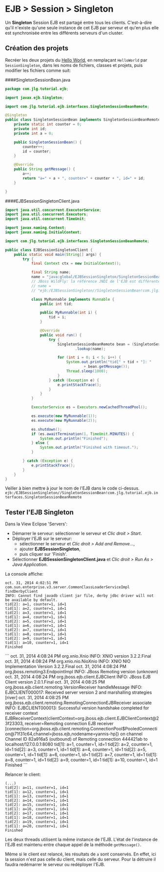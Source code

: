 EJB > Session > Singleton
=========================

Un **Singleton** Session EJB est partagé entre tous les clients. C'est-à-dire
qu'il n'existe qu'une seule instance de cet EJB par serveur et qu'en plus elle
est synchronisée entre les différents serveurs d'un cluster.

Création des projets
--------------------

Recréer les deux projets du
[Hello World]({{url('/cours/java_ee/01_ejb_hello_world')}}),
en remplaçant `HelloWorld` par `SessionSingleton`, dans les noms de fichiers,
classes et projets, puis modifier les fichiers comme suit:

####SingletonSessionBean.java
```java
package com.jlg.tutorial.ejb;

import javax.ejb.Singleton;

import com.jlg.tutorial.ejb.interfaces.SingletonSessionBeanRemote;

@Singleton
public class SingletonSessionBean implements SingletonSessionBeanRemote {
	private static int counter = 0;
	private int id;
	private int a = 0;

	public SingletonSessionBean() {
		counter++;
		id = counter;
	}

	@Override
	public String getMessage() {
		a++;
		return "a=" + a + ", counter=" + counter + ", id=" + id;
	}

}

```

####EJBSessionSingletonClient.java
```java
import java.util.concurrent.ExecutorService;
import java.util.concurrent.Executors;
import java.util.concurrent.TimeUnit;

import javax.naming.Context;
import javax.naming.InitialContext;

import com.jlg.tutorial.ejb.interfaces.SingletonSessionBeanRemote;

public class EJBSessionSingletonClient {
	public static void main(String[] args) {
		try {
			final Context ctx = new InitialContext();

			final String name;
			name = "java:global/EJBSessionSingleton/SingletonSessionBean";
			// JBoss WildFly: la référence JNDI de l'EJB est différente
			// name =
			// "ejb:/EJBSessionSingleton//SingletonSessionBean!com.jlg.tutorial.ejb.interfaces.SingletonSessionBeanRemote";

			class MyRunnable implements Runnable {
				public int tid;

				public MyRunnable(int i) {
					tid = i;
				}

				@Override
				public void run() {
					try {
						SingletonSessionBeanRemote bean = (SingletonSessionBeanRemote) ctx
								.lookup(name);

						for (int i = 0; i < 5; i++) {
							System.out.println("tid[" + tid + "]: "
									+ bean.getMessage());
							Thread.sleep(1000);
						}
					} catch (Exception e) {
						e.printStackTrace();
					}
				}
			}

			ExecutorService es = Executors.newCachedThreadPool();

			es.execute(new MyRunnable(1));
			es.execute(new MyRunnable(2));

			es.shutdown();
			if (es.awaitTermination(1, TimeUnit.MINUTES)) {
				System.out.println("Finished");
			} else {
				System.out.println("Finished with timeout.");
			}

		} catch (Exception e) {
			e.printStackTrace();
		}
	}
}

```
<jboss>

Veiller à bien mettre à jour le nom de l'EJB dans le code ci-dessus.
`ejb:/EJBSessionSingleton//SingletonSessionBean!com.jlg.tutorial.ejb.interfaces.SingletonSessionBeanRemote`
</jboss>

Tester l'EJB Singleton
----------------------

Dans la View Eclipse 'Servers':

- Démarrer le serveur: sélectionner le serveur et *Clic droit > Start*.
- Déployer l'EJB sur le serveur:
	- sélectionner le serveur et *Clic droit > Add and Remove...*,
	- ajouter **EJBSessionSingleton**,
	- puis cliquer sur 'Finish'.
- Sélectionner **EJBSessionSingletonClient.java** et
  *Clic droit > Run As > Java Application*.

La console affiche:

```
oct. 31, 2014 4:02:51 PM com.sun.enterprise.v3.server.CommonClassLoaderServiceImpl findDerbyClient
INFO: Cannot find javadb client jar file, derby jdbc driver will not be available by default.
tid[2]: a=1, counter=1, id=1
tid[1]: a=2, counter=1, id=1
tid[2]: a=3, counter=1, id=1
tid[1]: a=4, counter=1, id=1
tid[2]: a=5, counter=1, id=1
tid[1]: a=6, counter=1, id=1
tid[2]: a=7, counter=1, id=1
tid[1]: a=8, counter=1, id=1
tid[2]: a=9, counter=1, id=1
tid[1]: a=10, counter=1, id=1
Finished
```

<jboss>
```
oct. 31, 2014 4:08:24 PM org.xnio.Xnio <clinit>
INFO: XNIO version 3.2.2.Final
oct. 31, 2014 4:08:24 PM org.xnio.nio.NioXnio <clinit>
INFO: XNIO NIO Implementation Version 3.2.2.Final
oct. 31, 2014 4:08:24 PM org.jboss.remoting3.EndpointImpl <clinit>
INFO: JBoss Remoting version (unknown)
oct. 31, 2014 4:08:24 PM org.jboss.ejb.client.EJBClient <clinit>
INFO: JBoss EJB Client version 2.0.1.Final
oct. 31, 2014 4:08:25 PM org.jboss.ejb.client.remoting.VersionReceiver handleMessage
INFO: EJBCLIENT000017: Received server version 2 and marshalling strategies [river]
oct. 31, 2014 4:08:25 PM org.jboss.ejb.client.remoting.RemotingConnectionEJBReceiver associate
INFO: EJBCLIENT000013: Successful version handshake completed for receiver context EJBReceiverContext{clientContext=org.jboss.ejb.client.EJBClientContext@23f23303, receiver=Remoting connection EJB receiver [connection=org.jboss.ejb.client.remoting.ConnectionPool$PooledConnection@71f31c64,channel=jboss.ejb,nodename=yannis-hp]} on channel Channel ID 82a916a5 (outbound) of Remoting connection 444421ab to localhost/127.0.0.1:8080
tid[1]: a=1, counter=1, id=1
tid[2]: a=2, counter=1, id=1
tid[2]: a=3, counter=1, id=1
tid[1]: a=4, counter=1, id=1
tid[2]: a=5, counter=1, id=1
tid[1]: a=6, counter=1, id=1
tid[2]: a=7, counter=1, id=1
tid[1]: a=8, counter=1, id=1
tid[2]: a=9, counter=1, id=1
tid[1]: a=10, counter=1, id=1
Finished
```
</jboss>

Relancer le client:
```
(...)
tid[2]: a=11, counter=1, id=1
tid[1]: a=12, counter=1, id=1
tid[1]: a=13, counter=1, id=1
tid[2]: a=14, counter=1, id=1
tid[2]: a=15, counter=1, id=1
tid[1]: a=16, counter=1, id=1
tid[2]: a=17, counter=1, id=1
tid[1]: a=18, counter=1, id=1
tid[2]: a=19, counter=1, id=1
tid[1]: a=20, counter=1, id=1
Finished
```

Les deux threads utilisent la même instance de l'EJB. L'état de l'instance de
l'EJB est maintenu entre chaque appel de la méthode `getMessage()`.

Même si le client est relancé, les résultats de `a` sont conservés.
En effet, ici la session n'est pas celle du client, mais celle du serveur.
Pour la détruire il faudra redémarrer le serveur ou redéployer l'EJB.